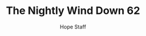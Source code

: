 ---
image: /assets/img/nwd/62_nwd_isaiah_58_11_nlt.png
title: The Nightly Wind Down 62
categories:
  - The Nightly Wind Down
author: Hope Staff
notes: The Nightly Wind Down 62
embed: >-
  EMBED_GOES_HERE
transcript: >-
  SOME LINES OF TEXT START HERE
---